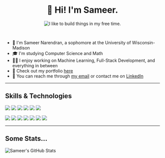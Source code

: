 <h1 align="center">👋 Hi! I'm Sameer.</h1>
<p align="center">
	<img src="https://readme-typing-svg.demolab.com?font=Noto+Sans+Mono&duration=3000&pause=4000&color=38BDAE&center=true&vCenter=true&width=500&height=80&lines=I+like+to+build+things+in+my+free+time." alt="I like to build things in my free time." />
</p>

<br/>


- 🧑 I'm Sameer Narendran, a sophomore at the University of Wisconsin-Madison
- 🎓 I'm studying Computer Science and Math
- 👨‍💻️ I enjoy working on Machine Learning, Full-Stack Development, and everything in between
- 📑 Check out my portfolio [here](https://narendran.dev)
- 💬 You can reach me through [my email](mailto:sameer.narendran@gmail.com) or contact me on [LinkedIn](https://www.linkedin.com/in/sameer-narendran/)

-------

## Skills & Technologies
![](https://img.shields.io/badge/-Java%20-088D6E)
![](https://img.shields.io/badge/-Python%20-088D6E)
![](https://img.shields.io/badge/-C%20-088D6E)
![](https://img.shields.io/badge/-JavaScript%20-088D6E)
![](https://img.shields.io/badge/-HTML/CSS%20-088D6E)
![](https://img.shields.io/badge/-SQL%20-088D6E)

![](https://img.shields.io/badge/-ReactJS%20-088D6E)
![](https://img.shields.io/badge/-Redux%20-088D6E)
![](https://img.shields.io/badge/-MongoDB%20-088D6E)
![](https://img.shields.io/badge/-MySQL%20-088D6E)
![](https://img.shields.io/badge/-Scikit-Learn%20-088D6E)
![](https://img.shields.io/badge/-Tensorflow%20-088D6E)
![](https://img.shields.io/badge/-Git%20-088D6E)

-------

## Some Stats...
![Sameer's GitHub Stats](https://github-readme-stats.vercel.app/api?username=sameer-n012&custom_title=Some%20of%20my%20recent%20work&count_private=true&theme=tokyonight)


<!---
sameer-n012/sameer-n012 is a ✨ special ✨ repository because its `README.md` (this file) appears on your GitHub profile.
You can click the Preview link to take a look at your changes.
--->
